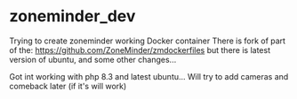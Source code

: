 # zoneminder_dev
Trying to create zoneminder working Docker container
There is fork of part of the: https://github.com/ZoneMinder/zmdockerfiles
but there is latest version of ubuntu, and some other changes...

Got int working with php 8.3 and latest ubuntu...
Will try to add cameras and comeback later (if it's will work)
